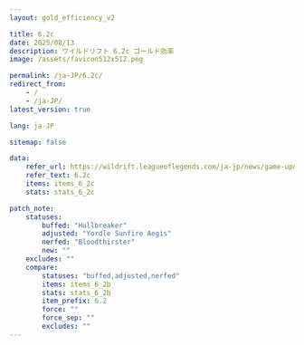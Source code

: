 ```yaml
---
layout: gold_efficiency_v2

title: 6.2c
date: 2025/08/13
description: ワイルドリフト 6.2c ゴールド効率
image: /assets/favicon512x512.png

permalink: /ja-JP/6.2c/
redirect_from:
    - /
    - /ja-JP/
latest_version: true

lang: ja-JP

sitemap: false

data:
    refer_url: https://wildrift.leagueoflegends.com/ja-jp/news/game-updates/wild-rift-patch-notes-6-2c/
    refer_text: 6.2c
    items: items_6_2c
    stats: stats_6_2c

patch_note:
    statuses:
        buffed: "Hullbreaker"
        adjusted: "Yordle Sunfire Aegis"
        nerfed: "Bloodthirster"
        new: ""
    excludes: ""
    compare:
        statuses: "buffed,adjusted,nerfed"
        items: items_6_2b
        stats: stats_6_2b
        item_prefix: 6.2
        force: ""
        force_sep: ""
        excludes: ""
---
```

